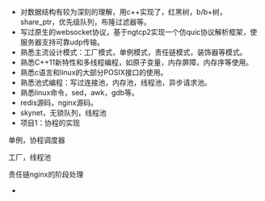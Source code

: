 

- 对数据结构有较为深刻的理解，用c++实现了，红黑树，b/b+树，share_ptr，优先级队列，布隆过滤器等。
- 写过原生的websocket协议，基于ngtcp2实现一个仿quic协议解析框架，使服务器支持可靠udp传输。
- 熟悉主流设计模式：工厂模式，单例模式，责任链模式，装饰器等模式。
- 熟悉C++11新特性和多线程编程，如原子变量，内存屏障，内存序等使用。
- 熟悉c语言和linux的大部分POSIX接口的使用。
- 熟悉池式编程：写过连接池，内存池，线程池，异步请求池。
- 熟悉linux命令，sed，awk，gdb等。
- redis源码，nginx源码。
- skynet，无锁队列，线程池
- 项目1：协程的实现

单例，协程调度器

工厂，线程池

责任链nginx的阶段处理



- 